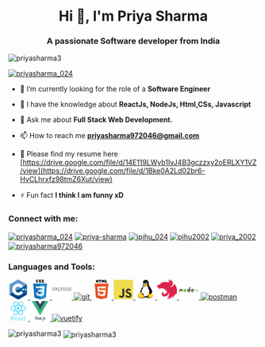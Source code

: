<h1 align="center">Hi 👋, I'm Priya Sharma</h1>
<h3 align="center">A passionate Software developer from India</h3>

<p align="left"> <img src="https://komarev.com/ghpvc/?username=priyasharma3&label=Profile%20views&color=0e75b6&style=flat" alt="priyasharma3" /> </p>

<p align="left"> <a href="https://twitter.com/priyasharma_024" target="blank"><img src="https://img.shields.io/twitter/follow/priyasharma_024?logo=twitter&style=for-the-badge" alt="priyasharma_024" /></a> </p>

- 🔭 I’m currently looking for the role of a **Software Engineer**

- 🌱 I have the knowledge about **ReactJs, NodeJs, Html,CSs, Javascript**

- 💬 Ask me about **Full Stack Web Development.**

- 📫 How to reach me **priyasharma972046@gmail.com**

- 📄 Please find my resume here [https://drive.google.com/file/d/14E119LWyb1IvJ4B3gczzxy2oERLXY1VZ/view](https://drive.google.com/file/d/1Bke0A2Ld02br6-HvCLhrxfz98tmZ6Xut/view)

- ⚡ Fun fact **I think I am funny xD**

<h3 align="left">Connect with me:</h3>
<p align="left">
<a href="https://twitter.com/priyasharma_024" target="blank"><img align="center" src="https://raw.githubusercontent.com/rahuldkjain/github-profile-readme-generator/master/src/images/icons/Social/twitter.svg" alt="priyasharma_024" height="30" width="40" /></a>
<a href="https://linkedin.com/in/priya-sharma" target="blank"><img align="center" src="https://raw.githubusercontent.com/rahuldkjain/github-profile-readme-generator/master/src/images/icons/Social/linked-in-alt.svg" alt="priya-sharma" height="30" width="40" /></a>
<a href="https://instagram.com/ipihu_024" target="blank"><img align="center" src="https://raw.githubusercontent.com/rahuldkjain/github-profile-readme-generator/master/src/images/icons/Social/instagram.svg" alt="ipihu_024" height="30" width="40" /></a>
<a href="https://www.codechef.com/users/pihu2002" target="blank"><img align="center" src="https://cdn.jsdelivr.net/npm/simple-icons@3.1.0/icons/codechef.svg" alt="pihu2002" height="30" width="40" /></a>
<a href="https://www.leetcode.com/priya_2002" target="blank"><img align="center" src="https://raw.githubusercontent.com/rahuldkjain/github-profile-readme-generator/master/src/images/icons/Social/leet-code.svg" alt="priya_2002" height="30" width="40" /></a>
<a href="https://auth.geeksforgeeks.org/user/priyasharma972046" target="blank"><img align="center" src="https://raw.githubusercontent.com/rahuldkjain/github-profile-readme-generator/master/src/images/icons/Social/geeks-for-geeks.svg" alt="priyasharma972046" height="30" width="40" /></a>
</p>

<h3 align="left">Languages and Tools:</h3>
<p align="left"> <a href="https://www.w3schools.com/cpp/" target="_blank" rel="noreferrer"> <img src="https://raw.githubusercontent.com/devicons/devicon/master/icons/cplusplus/cplusplus-original.svg" alt="cplusplus" width="40" height="40"/> </a> <a href="https://www.w3schools.com/css/" target="_blank" rel="noreferrer"> <img src="https://raw.githubusercontent.com/devicons/devicon/master/icons/css3/css3-original-wordmark.svg" alt="css3" width="40" height="40"/> </a> <a href="https://expressjs.com" target="_blank" rel="noreferrer"> <img src="https://raw.githubusercontent.com/devicons/devicon/master/icons/express/express-original-wordmark.svg" alt="express" width="40" height="40"/> </a> <a href="https://git-scm.com/" target="_blank" rel="noreferrer"> <img src="https://www.vectorlogo.zone/logos/git-scm/git-scm-icon.svg" alt="git" width="40" height="40"/> </a> <a href="https://www.w3.org/html/" target="_blank" rel="noreferrer"> <img src="https://raw.githubusercontent.com/devicons/devicon/master/icons/html5/html5-original-wordmark.svg" alt="html5" width="40" height="40"/> </a> <a href="https://developer.mozilla.org/en-US/docs/Web/JavaScript" target="_blank" rel="noreferrer"> <img src="https://raw.githubusercontent.com/devicons/devicon/master/icons/javascript/javascript-original.svg" alt="javascript" width="40" height="40"/> </a> <a href="https://www.linux.org/" target="_blank" rel="noreferrer"> <img src="https://raw.githubusercontent.com/devicons/devicon/master/icons/linux/linux-original.svg" alt="linux" width="40" height="40"/> </a> <a href="https://nestjs.com/" target="_blank" rel="noreferrer"> <img src="https://raw.githubusercontent.com/devicons/devicon/master/icons/nestjs/nestjs-plain.svg" alt="nestjs" width="40" height="40"/> </a> <a href="https://nodejs.org" target="_blank" rel="noreferrer"> <img src="https://raw.githubusercontent.com/devicons/devicon/master/icons/nodejs/nodejs-original-wordmark.svg" alt="nodejs" width="40" height="40"/> </a> <a href="https://postman.com" target="_blank" rel="noreferrer"> <img src="https://www.vectorlogo.zone/logos/getpostman/getpostman-icon.svg" alt="postman" width="40" height="40"/> </a> <a href="https://reactjs.org/" target="_blank" rel="noreferrer"> <img src="https://raw.githubusercontent.com/devicons/devicon/master/icons/react/react-original-wordmark.svg" alt="react" width="40" height="40"/> </a> <a href="https://vuejs.org/" target="_blank" rel="noreferrer"> <img src="https://raw.githubusercontent.com/devicons/devicon/master/icons/vuejs/vuejs-original-wordmark.svg" alt="vuejs" width="40" height="40"/> </a> <a href="https://vuetifyjs.com/en/" target="_blank" rel="noreferrer"> <img src="https://bestofjs.org/logos/vuetify.svg" alt="vuetify" width="40" height="40"/> </a> </p>

<p><img align="left" src="https://github-readme-stats.vercel.app/api/top-langs?username=priyasharma3&show_icons=true&locale=en&layout=compact" alt="priyasharma3" /></p>

<p>&nbsp;<img align="center" src="https://github-readme-stats.vercel.app/api?username=priyasharma3&show_icons=true&locale=en" alt="priyasharma3" /></p>
